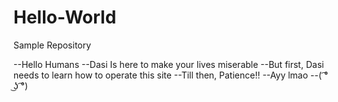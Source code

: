 # Hello-World
Sample Repository

--Hello Humans
--Dasi Is here to make your lives miserable
--But first, Dasi needs to learn how to operate this site
--Till then, Patience!!
--Ayy lmao
--( ͡° ͜ʖ ͡°) 
